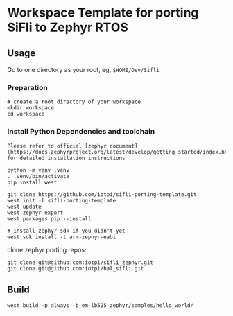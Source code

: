 # Workspace Template for porting SiFli to Zephyr RTOS

## Usage

Go to one directory as your root, eg, `$HOME/Dev/Sifli`

### Preparation

```shell
# create a root directory of your workspace
mkdir workspace
cd workspace
```

### Install Python Dependencies and toolchain

    Please refer to official [zephyr document](https://docs.zephyrproject.org/latest/develop/getting_started/index.html) for detailed installation instructions

```shell
python -m venv .venv
. .venv/bin/activate
pip install west
```

```shell
git clone https://github.com/iotpi/sifli-porting-template.git
west init -l sifli-porting-template
west update
west zephyr-export
west packages pip --install

# install zephyr sdk if you didn't yet
west sdk install -t arm-zephyr-eabi
```

clone zephyr porting repos:

```shell
git clone git@github.com:iotpi/sifli_zephyr.git
git clone git@github.com:iotpi/hal_sifli.git
```

## Build

```shell
west build -p always -b em-lb525 zephyr/samples/hello_world/
```
